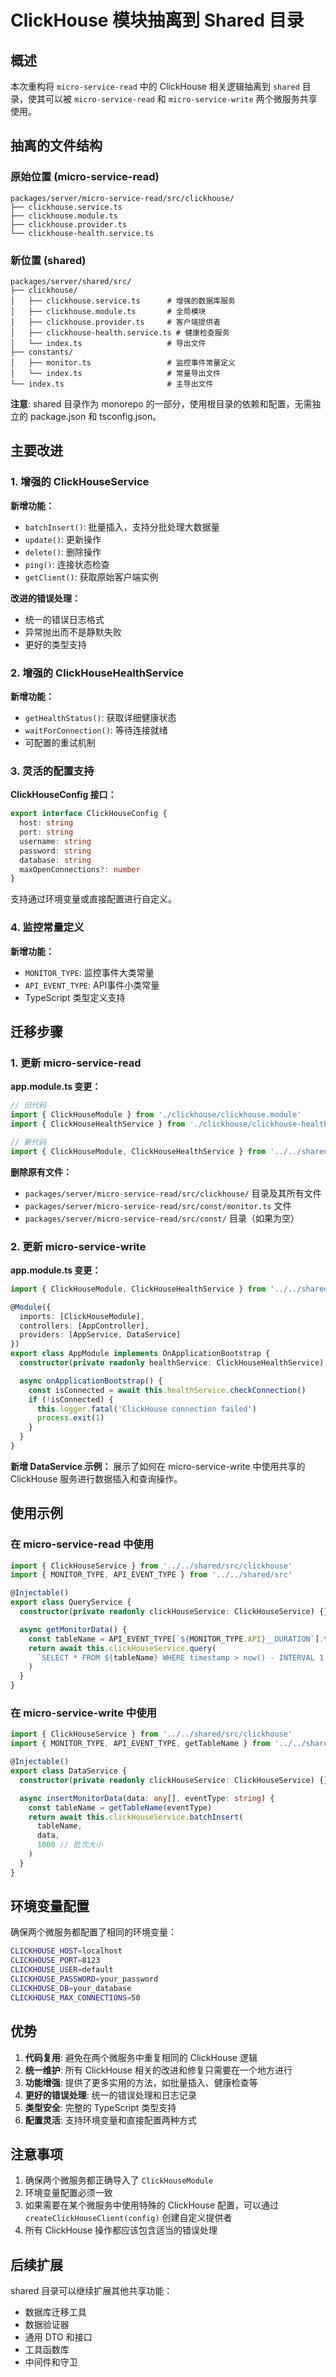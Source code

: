 # ClickHouse 模块抽离到 Shared 目录

## 概述

本次重构将 `micro-service-read` 中的 ClickHouse 相关逻辑抽离到 `shared` 目录，使其可以被 `micro-service-read` 和 `micro-service-write` 两个微服务共享使用。

## 抽离的文件结构

### 原始位置 (micro-service-read)

```
packages/server/micro-service-read/src/clickhouse/
├── clickhouse.service.ts
├── clickhouse.module.ts
├── clickhouse.provider.ts
└── clickhouse-health.service.ts
```

### 新位置 (shared)

```
packages/server/shared/src/
├── clickhouse/
│   ├── clickhouse.service.ts      # 增强的数据库服务
│   ├── clickhouse.module.ts       # 全局模块
│   ├── clickhouse.provider.ts     # 客户端提供者
│   ├── clickhouse-health.service.ts # 健康检查服务
│   └── index.ts                   # 导出文件
├── constants/
│   ├── monitor.ts                 # 监控事件常量定义
│   └── index.ts                   # 常量导出文件
└── index.ts                       # 主导出文件
```

**注意**: shared 目录作为 monorepo 的一部分，使用根目录的依赖和配置，无需独立的 package.json 和 tsconfig.json。

## 主要改进

### 1. 增强的 ClickHouseService

**新增功能：**

- `batchInsert()`: 批量插入，支持分批处理大数据量
- `update()`: 更新操作
- `delete()`: 删除操作
- `ping()`: 连接状态检查
- `getClient()`: 获取原始客户端实例

**改进的错误处理：**

- 统一的错误日志格式
- 异常抛出而不是静默失败
- 更好的类型支持

### 2. 增强的 ClickHouseHealthService

**新增功能：**

- `getHealthStatus()`: 获取详细健康状态
- `waitForConnection()`: 等待连接就绪
- 可配置的重试机制

### 3. 灵活的配置支持

**ClickHouseConfig 接口：**

```typescript
export interface ClickHouseConfig {
  host: string
  port: string
  username: string
  password: string
  database: string
  maxOpenConnections?: number
}
```

支持通过环境变量或直接配置进行自定义。

### 4. 监控常量定义

**新增功能：**

- `MONITOR_TYPE`: 监控事件大类常量
- `API_EVENT_TYPE`: API事件小类常量
- TypeScript 类型定义支持

## 迁移步骤

### 1. 更新 micro-service-read

**app.module.ts 变更：**

```typescript
// 旧代码
import { ClickHouseModule } from './clickhouse/clickhouse.module'
import { ClickHouseHealthService } from './clickhouse/clickhouse-health.service'

// 新代码
import { ClickHouseModule, ClickHouseHealthService } from '../../shared/src/clickhouse'
```

**删除原有文件：**

- `packages/server/micro-service-read/src/clickhouse/` 目录及其所有文件
- `packages/server/micro-service-read/src/const/monitor.ts` 文件
- `packages/server/micro-service-read/src/const/` 目录（如果为空）

### 2. 更新 micro-service-write

**app.module.ts 变更：**

```typescript
import { ClickHouseModule, ClickHouseHealthService } from '../../shared/src/clickhouse'

@Module({
  imports: [ClickHouseModule],
  controllers: [AppController],
  providers: [AppService, DataService]
})
export class AppModule implements OnApplicationBootstrap {
  constructor(private readonly healthService: ClickHouseHealthService) {}

  async onApplicationBootstrap() {
    const isConnected = await this.healthService.checkConnection()
    if (!isConnected) {
      this.logger.fatal('ClickHouse connection failed')
      process.exit(1)
    }
  }
}
```

**新增 DataService 示例：**
展示了如何在 micro-service-write 中使用共享的 ClickHouse 服务进行数据插入和查询操作。

## 使用示例

### 在 micro-service-read 中使用

```typescript
import { ClickHouseService } from '../../shared/src/clickhouse'
import { MONITOR_TYPE, API_EVENT_TYPE } from '../../shared/src'

@Injectable()
export class QueryService {
  constructor(private readonly clickHouseService: ClickHouseService) {}

  async getMonitorData() {
    const tableName = API_EVENT_TYPE[`${MONITOR_TYPE.API}__DURATION`].toLowerCase()
    return await this.clickHouseService.query(
      `SELECT * FROM ${tableName} WHERE timestamp > now() - INTERVAL 1 HOUR`
    )
  }
}
```

### 在 micro-service-write 中使用

```typescript
import { ClickHouseService } from '../../shared/src/clickhouse'
import { MONITOR_TYPE, API_EVENT_TYPE, getTableName } from '../../shared/src'

@Injectable()
export class DataService {
  constructor(private readonly clickHouseService: ClickHouseService) {}

  async insertMonitorData(data: any[], eventType: string) {
    const tableName = getTableName(eventType)
    return await this.clickHouseService.batchInsert(
      tableName,
      data,
      1000 // 批次大小
    )
  }
}
```

## 环境变量配置

确保两个微服务都配置了相同的环境变量：

```bash
CLICKHOUSE_HOST=localhost
CLICKHOUSE_PORT=8123
CLICKHOUSE_USER=default
CLICKHOUSE_PASSWORD=your_password
CLICKHOUSE_DB=your_database
CLICKHOUSE_MAX_CONNECTIONS=50
```

## 优势

1. **代码复用**: 避免在两个微服务中重复相同的 ClickHouse 逻辑
2. **统一维护**: 所有 ClickHouse 相关的改进和修复只需要在一个地方进行
3. **功能增强**: 提供了更多实用的方法，如批量插入、健康检查等
4. **更好的错误处理**: 统一的错误处理和日志记录
5. **类型安全**: 完整的 TypeScript 类型支持
6. **配置灵活**: 支持环境变量和直接配置两种方式

## 注意事项

1. 确保两个微服务都正确导入了 `ClickHouseModule`
2. 环境变量配置必须一致
3. 如果需要在某个微服务中使用特殊的 ClickHouse 配置，可以通过 `createClickHouseClient(config)` 创建自定义提供者
4. 所有 ClickHouse 操作都应该包含适当的错误处理

## 后续扩展

shared 目录可以继续扩展其他共享功能：

- 数据库迁移工具
- 数据验证器
- 通用 DTO 和接口
- 工具函数库
- 中间件和守卫
